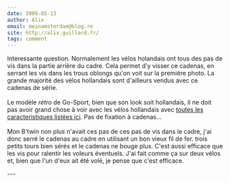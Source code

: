 ```yaml
---
date: 2009-05-13
author: Alix
email: meinamsterdam@blog.re
site: http://alix.guillard.fr/
tags: comment
---
```


<p>
Interessante question. Normalement les vélos holandais ont tous des pas de vis dans la partie arrière du cadre. Cela permet d'y visser ce cadenas, en serrant les vis dans les trous oblongs qu'on voit sur la première photo. La grande majorité des vélos hollandais sont d'ailleurs vendus avec ce cadenas de série.
<br/><br/>
Le modèle <i>rétro</i> de Go-Sport, bien que son look soit hollandais, il ne doit pas avoir grand chose à voir avec les vélos hollandais avec <a href="http://blog.re/me-in-amsterdam/index.php/plein-de-velos-hollandais">toutes les caracteristiques listées ici</a>. Pas de fixation à cadenas...
<br/><br/>
Mon B'twin non plus n'avait ces pas de ces pas de vis dans le cadre, j'ai donc serré le cadenas au cadre en utilisant un bon vieux fil de fer. trois petits tours bien sérés et le cadenas ne bouge plus. C'est aussi efficace que les vis pour ralentir les voleurs éventuels. J'ai fait comme ça sur deux vélos et, bien que l'un d'eux ait été volé, je pense que c'est efficace.
</p>
---